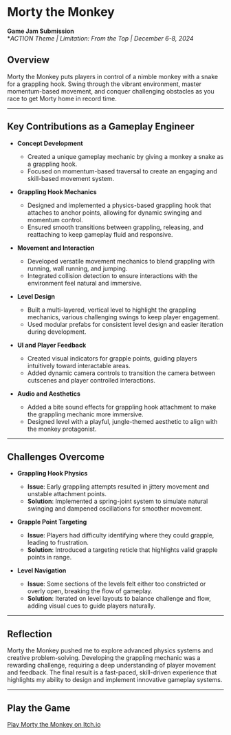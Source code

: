 # Morty the Monkey
**Game Jam Submission**  
**ACTION Theme | Limitation: From the Top | December 6-8, 2024*

## Overview  
Morty the Monkey puts players in control of a nimble monkey with a snake for a grappling hook. Swing through the vibrant environment, master momentum-based movement, and conquer challenging obstacles as you race to get Morty home in record time.  

---

## Key Contributions as a Gameplay Engineer  
- **Concept Development**  
  - Created a unique gameplay mechanic by giving a monkey a snake as a grappling hook.  
  - Focused on momentum-based traversal to create an engaging and skill-based movement system.  

- **Grappling Hook Mechanics**  
  - Designed and implemented a physics-based grappling hook that attaches to anchor points, allowing for dynamic swinging and momentum control.  
  - Ensured smooth transitions between grappling, releasing, and reattaching to keep gameplay fluid and responsive.  

- **Movement and Interaction**  
  - Developed versatile movement mechanics to blend grappling with running, wall running, and jumping.  
  - Integrated collision detection to ensure interactions with the environment feel natural and immersive.  

- **Level Design**  
  - Built a multi-layered, vertical level to highlight the grappling mechanics, various challenging swings to keep player engagement. 
  - Used modular prefabs for consistent level design and easier iteration during development.  

- **UI and Player Feedback**  
  - Created visual indicators for grapple points, guiding players intuitively toward interactable areas.  
  - Added dynamic camera controls to transition the camera between cutscenes and player controlled interactions.

- **Audio and Aesthetics**  
  - Added a bite sound effects for grappling hook attachment to make the grappling mechanic more immersive.  
  - Designed level with a playful, jungle-themed aesthetic to align with the monkey protagonist.  

---

## Challenges Overcome  

- **Grappling Hook Physics**  
  - **Issue**: Early grappling attempts resulted in jittery movement and unstable attachment points.  
  - **Solution**: Implemented a spring-joint system to simulate natural swinging and dampened oscillations for smoother movement.  

- **Grapple Point Targeting**  
  - **Issue**: Players had difficulty identifying where they could grapple, leading to frustration.  
  - **Solution**: Introduced a targeting reticle that highlights valid grapple points in range.  

- **Level Navigation**  
  - **Issue**: Some sections of the levels felt either too constricted or overly open, breaking the flow of gameplay.  
  - **Solution**: Iterated on level layouts to balance challenge and flow, adding visual cues to guide players naturally.  

---

## Reflection  
Morty the Monkey pushed me to explore advanced physics systems and creative problem-solving. Developing the grappling mechanic was a rewarding challenge, requiring a deep understanding of player movement and feedback. The final result is a fast-paced, skill-driven experience that highlights my ability to design and implement innovative gameplay systems.  

---  

## Play the Game  
[Play Morty the Monkey on Itch.io](https://aftertheraingames.itch.io/morty-the-monkey)  
